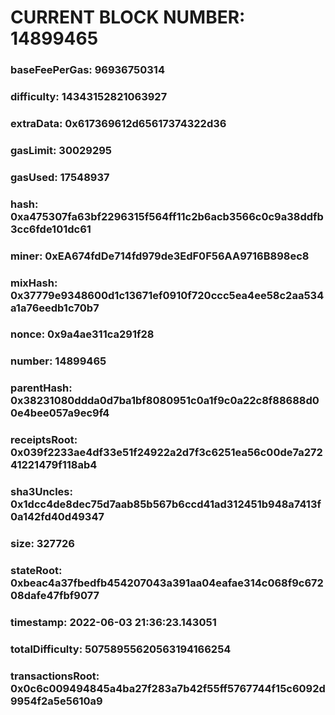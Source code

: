 # CURRENT BLOCK NUMBER: 14899465

### baseFeePerGas: 96936750314
### difficulty: 14343152821063927
### extraData: 0x617369612d65617374322d36
### gasLimit: 30029295
### gasUsed: 17548937
### hash: 0xa475307fa63bf2296315f564ff11c2b6acb3566c0c9a38ddfb3cc6fde101dc61
### miner: 0xEA674fdDe714fd979de3EdF0F56AA9716B898ec8
### mixHash: 0x37779e9348600d1c13671ef0910f720ccc5ea4ee58c2aa534a1a76eedb1c70b7
### nonce: 0x9a4ae311ca291f28
### number: 14899465
### parentHash: 0x38231080ddda0d7ba1bf8080951c0a1f9c0a22c8f88688d00e4bee057a9ec9f4
### receiptsRoot: 0x039f2233ae4df33e51f24922a2d7f3c6251ea56c00de7a27241221479f118ab4
### sha3Uncles: 0x1dcc4de8dec75d7aab85b567b6ccd41ad312451b948a7413f0a142fd40d49347
### size: 327726
### stateRoot: 0xbeac4a37fbedfb454207043a391aa04eafae314c068f9c67208dafe47fbf9077
### timestamp: 2022-06-03 21:36:23.143051
### totalDifficulty: 50758955620563194166254
### transactionsRoot: 0x0c6c009494845a4ba27f283a7b42f55ff5767744f15c6092d9954f2a5e5610a9
